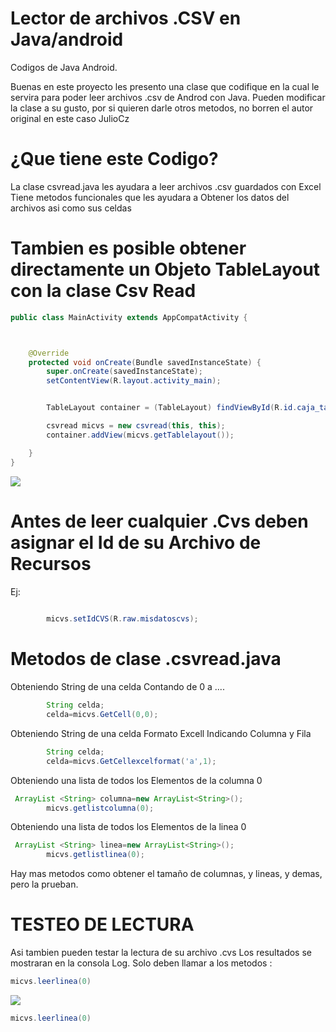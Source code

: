# Lector de archivos .CSV en Java/android
Codigos de Java Android.

Buenas en este proyecto les presento una clase que codifique en la cual le servira para poder leer archivos .csv de Androd con Java.
Pueden modificar la clase a su gusto, por si quieren darle otros metodos, no borren el autor original en este caso JulioCz
# ¿Que tiene este Codigo?
La clase csvread.java les ayudara a leer archivos .csv guardados con Excel
Tiene metodos funcionales que les ayudara a Obtener los datos del archivos asi como sus celdas
# Tambien es posible obtener directamente un Objeto TableLayout con la clase Csv Read
```java
public class MainActivity extends AppCompatActivity {



    @Override
    protected void onCreate(Bundle savedInstanceState) {
        super.onCreate(savedInstanceState);
        setContentView(R.layout.activity_main);


        TableLayout container = (TableLayout) findViewById(R.id.caja_table);

        csvread micvs = new csvread(this, this);
        container.addView(micvs.getTablelayout());

    }
}
```
![][demo-gif]
# Antes de leer cualquier .Cvs deben asignar el Id de su Archivo de Recursos
Ej:
```java
        
        micvs.setIdCVS(R.raw.misdatoscvs);
```

# Metodos de clase .csvread.java

Obteniendo String de una celda Contando de 0 a ....
```java
        String celda;
        celda=micvs.GetCell(0,0);
```
Obteniendo String de una celda Formato Excell Indicando Columna y Fila
```java
        String celda;
        celda=micvs.GetCellexcelformat('a',1);
```
Obteniendo una lista de todos los Elementos de la columna 0
```java
 ArrayList <String> columna=new ArrayList<String>();
        micvs.getlistcolumna(0);
```
Obteniendo una lista de todos los Elementos de la linea 0
```java
 ArrayList <String> linea=new ArrayList<String>();
        micvs.getlistlinea(0);
```
Hay mas metodos como obtener el tamaño de columnas, y lineas, y demas, pero la prueban.

# TESTEO DE LECTURA
Asi tambien pueden testar la lectura de su archivo .cvs
Los resultados se mostraran en la consola Log.
Solo deben llamar a los metodos :
```java
micvs.leerlinea(0)
```
![][test-png]
```java
micvs.leerlinea(0)
```

[demo-gif]: https://s7.gifyu.com/images/csvtable.gif

[test-png]: https://i.ibb.co/YZ1FXxn/cf.png
